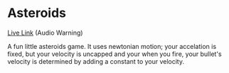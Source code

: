 # Asteroids
[Live Link](http://gconen.github.io/asteroids/) (Audio Warning)

A fun little asteroids game. It uses newtonian motion; 
your accelation is fixed, but your velocity is uncapped 
and your when you fire, your bullet's velocity is determined
by adding a constant to your velocity.
